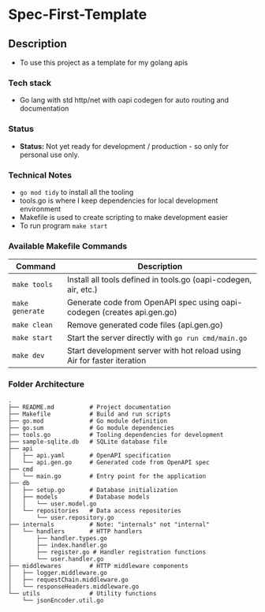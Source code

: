 # Spec-First-Template

## Description

- To use this project as a template for my golang apis

### Tech stack

- Go lang with std http/net with oapi codegen for auto routing and documentation

### Status

- **Status:** Not yet ready for development / production - so only for personal use only.

### Technical Notes

- `go mod tidy` to install all the tooling
- tools.go is where I keep dependencies for local development environment
- Makefile is used to create scripting to make development easier
- To run program `make start`

### Available Makefile Commands

| Command         | Description                                                             |
| --------------- | ----------------------------------------------------------------------- |
| `make tools`    | Install all tools defined in tools.go (oapi-codegen, air, etc.)         |
| `make generate` | Generate code from OpenAPI spec using oapi-codegen (creates api.gen.go) |
| `make clean`    | Remove generated code files (api.gen.go)                                |
| `make start`    | Start the server directly with `go run cmd/main.go`                     |
| `make dev`      | Start development server with hot reload using Air for faster iteration |

### Folder Architecture

```
.
├── README.md          # Project documentation
├── Makefile           # Build and run scripts
├── go.mod             # Go module definition
├── go.sum             # Go module dependencies
├── tools.go           # Tooling dependencies for development
├── sample-sqlite.db   # SQLite database file
├── api
│   ├── api.yaml       # OpenAPI specification
│   └── api.gen.go     # Generated code from OpenAPI spec
├── cmd
│   └── main.go        # Entry point for the application
├── db
│   ├── setup.go       # Database initialization
│   ├── models         # Database models
│   │   └── user.model.go
│   └── repositories   # Data access repositories
│       └── user.repository.go
├── internals          # Note: "internals" not "internal"
│   └── handlers       # HTTP handlers
│       ├── handler.types.go
│       ├── index.handler.go
│       ├── register.go # Handler registration functions
│       └── user.handler.go
├── middlewares        # HTTP middleware components
│   ├── logger.middleware.go
│   ├── requestChain.middleware.go
│   └── responseHeaders.middleware.go
└── utils              # Utility functions
    └── jsonEncoder.util.go
```
